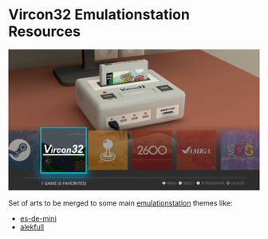 # Vircon32 Emulationstation Resources

![](screenshots-samples/alekfull.png)

Set of arts to be merged to some main [emulationstation]() themes like:

- [es-de-mini](https://github.com/Weestuarty/mini-es-de)
- [alekfull](https://github.com/anthonycaccese/alekfull-nx-es-de)


